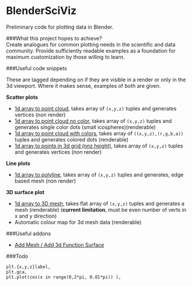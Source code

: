 BlenderSciViz
=============

Preliminary code for plotting data in Blender.

###What this project hopes to achieve?  
Create analogues for common plotting needs in the scientific and data community. Provide sufficiently readable 
examples as a foundation for maximum customization by those willing to learn.

###Useful code snippets

These are tagged depending on if they are visible in a render or only in the 3d viewport. Where it makes sense, examples of both are given.

**Scatter plots**
- [1d array to point cloud](https://github.com/zeffii/BlenderSciViz/blob/master/point_cloud_verts_only.py), takes array of `(x,y,z)` tuples and generates vertices (non render)
- [1d array to point cloud no color](https://github.com/zeffii/BlenderSciViz/blob/master/point_cloud_icospheres_only.py), takes array of `(x,y,z)` tuples and generates single color dots (small icospheres)(renderable)
- [1d array to point cloud with colors](https://github.com/zeffii/BlenderSciViz/blob/master/point_cloud_icospheres_colors.py), takes array of `((x,y,z),(r,g,b,a))` tuples and generates colored dots (renderable)
- [1d array to points in 3d grid (n*n*z height)](https://github.com/zeffii/BlenderSciViz/blob/master/point_cloud_3d_grid_from_1d_array.py), takes array of `(x,y,z)` tuples and generates vertices (non render)

**Line plots**
- [1d array to polyline](https://github.com/zeffii/BlenderSciViz/blob/master/intro_script.py), takes array of `(x,y,z)` tuples and generates, edge based mesh (non render)

**3D surface plot**
- [1d array to 3D mesh](https://github.com/zeffii/BlenderSciViz/blob/master/points_with_surface_from_n_by_n_grid_of_zheights.py), takes flat array of `(x,y,z)` tuples and generates a mesh (renderable) (**current limitation**, must be even number of verts in x and y direction)
- Automatic colour map for 3d mesh data (renderable)

###Useful addons

- [Add Mesh / Add 3d Function Surface](http://wiki.blender.org/index.php/Extensions:2.6/Py/Scripts/Add_Mesh/Add_3d_Function_Surface)


###Todo

    plt.{x,y,z}label,   
    plt.gca, 
    plt.plot(cos(x in range(0,2*pi, 0.01*pi)) ),
